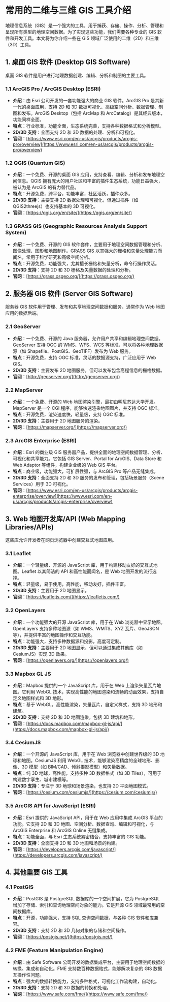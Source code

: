 # 常用的二维与三维 GIS 工具介绍

地理信息系统（GIS）是一个强大的工具，用于捕获、存储、操作、分析、管理和呈现所有类型的地理空间数据。为了实现这些功能，我们需要各种专业的 GIS 软件和开发工具。本文将为你介绍一些在 GIS 领域广泛使用的二维（2D）和三维（3D）工具。

## 1. 桌面 GIS 软件 (Desktop GIS Software)

桌面 GIS 软件是用户进行地理数据创建、编辑、分析和制图的主要工具。

### 1.1 ArcGIS Pro / ArcGIS Desktop (ESRI)

- **介绍**：由 Esri 公司开发的一套功能强大的商业 GIS 软件。ArcGIS Pro 是其新一代的桌面应用，支持 2D 和 3D 数据可视化、高级空间分析、数据管理、制图和发布。ArcGIS Desktop（包括 ArcMap 和 ArcCatalog）是其经典版本，功能同样全面。
- **特点**：行业标准，功能全面，生态系统完善，支持各种数据格式和分析模型。
- **2D/3D 支持**：全面支持 2D 和 3D 数据的处理、分析和可视化。
- **官网**：[https://www.esri.com/en-us/arcgis/products/arcgis-pro/overview](https://www.esri.com/en-us/arcgis/products/arcgis-pro/overview)

### 1.2 QGIS (Quantum GIS)

- **介绍**：一个免费、开源的桌面 GIS 应用，支持查看、编辑、分析和发布地理空间信息。QGIS 拥有庞大的用户社区和丰富的插件生态系统，功能日益强大，被认为是 ArcGIS 的有力替代品。
- **特点**：开源免费，跨平台，功能丰富，社区活跃，插件众多。
- **2D/3D 支持**：主要支持 2D 数据处理和可视化，但通过插件（如 QGIS2threejs）也支持基本的 3D 可视化。
- **官网**：[https://qgis.org/en/site/](https://qgis.org/en/site/)

### 1.3 GRASS GIS (Geographic Resources Analysis Support System)

- **介绍**：一个免费、开源的 GIS 软件套件，主要用于地理空间数据管理和分析、图像处理、图形和地图制作。GRASS GIS 以其强大的栅格和矢量处理能力而闻名，常用于科学研究和高级空间分析。
- **特点**：开源免费，功能强大，尤其擅长栅格和矢量分析，命令行操作灵活。
- **2D/3D 支持**：支持 2D 和 3D 栅格及矢量数据的处理和分析。
- **官网**：[https://grass.osgeo.org/](https://grass.osgeo.org/)

## 2. 服务器 GIS 软件 (Server GIS Software)

服务器 GIS 软件用于管理、发布和共享地理空间数据和服务，通常作为 Web 地图应用的数据后端。

### 2.1 GeoServer

- **介绍**：一个免费、开源的 Java 服务器，允许用户共享和编辑地理空间数据。GeoServer 支持 OGC 的 WMS、WFS、WCS 等标准，可以将各种地理数据源（如 Shapefile、PostGIS、GeoTIFF）发布为 Web 服务。
- **特点**：开源免费，支持 OGC 标准，灵活的数据源支持，广泛应用于 Web GIS。
- **2D/3D 支持**：主要发布 2D 地图服务，但可以发布包含高程信息的栅格数据。
- **官网**：[http://geoserver.org/](http://geoserver.org/)

### 2.2 MapServer

- **介绍**：一个免费、开源的 Web 地图渲染引擎，最初由明尼苏达大学开发。MapServer 是一个 CGI 程序，能够快速渲染地图图片，并支持 OGC 标准。
- **特点**：开源免费，渲染速度快，轻量级，支持 OGC 标准。
- **2D/3D 支持**：主要用于 2D 地图服务的渲染。
- **官网**：[https://mapserver.org/](https://mapserver.org/)

### 2.3 ArcGIS Enterprise (ESRI)

- **介绍**：Esri 的商业级 GIS 服务器产品，提供全面的地理空间数据管理、分析、可视化和共享能力。它包括 GIS Server、Portal for ArcGIS、Data Store 和 Web Adaptor 等组件，构建企业级的 Web GIS 平台。
- **特点**：商业级，功能强大，可扩展性强，与 ArcGIS Pro 等产品无缝集成。
- **2D/3D 支持**：全面支持 2D 和 3D 服务的发布和管理，包括场景服务（Scene Services）用于 3D 可视化。
- **官网**：[https://www.esri.com/en-us/arcgis/products/arcgis-enterprise/overview](https://www.esri.com/en-us/arcgis/products/arcgis-enterprise/overview)

## 3. Web 地图开发库/API (Web Mapping Libraries/APIs)

这些库允许开发者在网页浏览器中创建交互式地图应用。

### 3.1 Leaflet

- **介绍**：一个轻量级、开源的 JavaScript 库，用于构建移动友好的交互式地图。Leaflet 以其简洁的 API 和高性能而闻名，是 Web 地图开发的流行选择。
- **特点**：轻量级，易于使用，高性能，移动友好，插件丰富。
- **2D/3D 支持**：主要用于 2D 地图显示。
- **官网**：[https://leafletjs.com/](https://leafletjs.com/)

### 3.2 OpenLayers

- **介绍**：一个功能强大的开源 JavaScript 库，用于在 Web 浏览器中显示地图。OpenLayers 支持多种地图源（如 WMS、WMTS、XYZ 瓦片、GeoJSON 等），并提供丰富的地图操作和交互功能。
- **特点**：功能强大，支持多种数据源和投影，高度可定制。
- **2D/3D 支持**：主要用于 2D 地图显示，但可以通过集成其他库（如 CesiumJS）实现 3D 效果。
- **官网**：[https://openlayers.org/](https://openlayers.org/)

### 3.3 Mapbox GL JS

- **介绍**：Mapbox 提供的一个 JavaScript 库，用于在 Web 上渲染矢量瓦片地图。它利用 WebGL 技术，实现高性能的地图渲染和流畅的动画效果，支持自定义地图样式和 3D 地形。
- **特点**：基于 WebGL，高性能渲染，矢量瓦片，自定义样式，支持 3D 地形和建筑。
- **2D/3D 支持**：支持 2D 和 3D 地图渲染，包括 3D 建筑和地形。
- **官网**：[https://docs.mapbox.com/mapbox-gl-js/api/](https://docs.mapbox.com/mapbox-gl-js/api/)

### 3.4 CesiumJS

- **介绍**：一个开源的 JavaScript 库，用于在 Web 浏览器中创建世界级的 3D 地球和地图。CesiumJS 利用 WebGL 技术，能够渲染高精度的全球地形、影像、3D 模型（如 BIM/CAD、倾斜摄影模型）和矢量数据。
- **特点**：纯 3D 地球，高性能，支持多种 3D 数据格式（如 3D Tiles），可用于构建数字孪生、城市建模等。
- **2D/3D 支持**：专注于 3D 地球和场景渲染，也支持 2D 平面地图模式。
- **官网**：[https://cesium.com/cesiumjs/](https://cesium.com/cesiumjs/)

### 3.5 ArcGIS API for JavaScript (ESRI)

- **介绍**：Esri 提供的 JavaScript API，用于在 Web 应用中集成 ArcGIS 平台的功能。它支持 2D 和 3D 地图、空间分析、数据查询、编辑和可视化，与 ArcGIS Enterprise 和 ArcGIS Online 无缝集成。
- **特点**：功能全面，与 Esri 生态系统紧密结合，支持丰富的 GIS 功能。
- **2D/3D 支持**：全面支持 2D 和 3D 地图和场景的构建。
- **官网**：[https://developers.arcgis.com/javascript/](https://developers.arcgis.com/javascript/)

## 4. 其他重要 GIS 工具

### 4.1 PostGIS

- **介绍**：PostGIS 是 PostgreSQL 数据库的一个空间扩展，它为 PostgreSQL 增加了存储、索引和查询地理空间对象的能力。它是开源 GIS 领域最常用的空间数据库。
- **特点**：开源，功能强大，支持 SQL 查询空间数据，与各种 GIS 软件和库兼容。
- **2D/3D 支持**：支持 2D 和 3D 几何对象的存储和空间操作。
- **官网**：[https://postgis.net/](https://postgis.net/)

### 4.2 FME (Feature Manipulation Engine)

- **介绍**：由 Safe Software 公司开发的数据集成平台，主要用于地理空间数据的转换、集成和自动化。FME 支持数百种数据格式，能够解决复杂的 GIS 数据互操作性问题。
- **特点**：强大的数据转换能力，支持多种格式，可视化工作流构建，自动化。
- **2D/3D 支持**：支持 2D 和 3D 数据的转换和处理。
- **官网**：[https://www.safe.com/fme/](https://www.safe.com/fme/)

